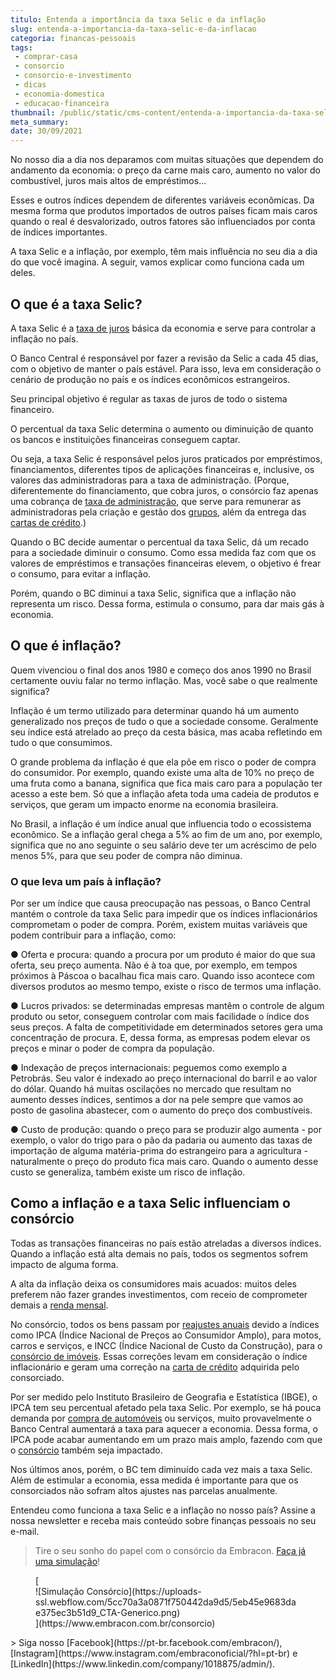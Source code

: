 ```yaml
---
titulo: Entenda a importância da taxa Selic e da inflação
slug: entenda-a-importancia-da-taxa-selic-e-da-inflacao
categoria: financas-pessoais
tags:
 - comprar-casa
 - consorcio
 - consorcio-e-investimento
 - dicas
 - economia-domestica
 - educacao-financeira
thumbnail: /public/static/cms-content/entenda-a-importancia-da-taxa-selic-e-da-inflacao.png
meta_summary: 
date: 30/09/2021
---
```

No nosso dia a dia nos deparamos com muitas situações que dependem do andamento da economia: o preço da carne mais caro, aumento no valor do combustível, juros mais altos de empréstimos…

Esses e outros índices dependem de diferentes variáveis econômicas. Da mesma forma que produtos importados de outros países ficam mais caros quando o real é desvalorizado, outros fatores são influenciados por conta de índices importantes.

A taxa Selic e a inflação, por exemplo, têm mais influência no seu dia a dia do que você imagina. A seguir, vamos explicar como funciona cada um deles.

O que é a taxa Selic?
---------------------

A taxa Selic é a [taxa de juros](https://www.embracon.com.br/blog/parcela-de-consorcio-tem-juros) básica da economia e serve para controlar a inflação no país.

O Banco Central é responsável por fazer a revisão da Selic a cada 45 dias, com o objetivo de manter o país estável. Para isso, leva em consideração o cenário de produção no país e os índices econômicos estrangeiros.

Seu principal objetivo é regular as taxas de juros de todo o sistema financeiro.

O percentual da taxa Selic determina o aumento ou diminuição de quanto os bancos e instituições financeiras conseguem captar.

Ou seja, a taxa Selic é responsável pelos juros praticados por empréstimos, financiamentos, diferentes tipos de aplicações financeiras e, inclusive, os valores das administradoras para a taxa de administração. (Porque, diferentemente do financiamento, que cobra juros, o consórcio faz apenas uma cobrança de [taxa de administração](https://www.embracon.com.br/conhecaoconsorcio/o-que-e-taxa-de-administracao), que serve para remunerar as administradoras pela criação e gestão dos [grupos](https://www.embracon.com.br/conhecaoconsorcio/o-que-e-um-grupo-de-consorcio), além da entrega das [cartas de crédito](https://www.embracon.com.br/conhecaoconsorcio/o-que-e-carta-de-credito).)

Quando o BC decide aumentar o percentual da taxa Selic, dá um recado para a sociedade diminuir o consumo. Como essa medida faz com que os valores de empréstimos e transações financeiras elevem, o objetivo é frear o consumo, para evitar a inflação.

Porém, quando o BC diminui a taxa Selic, significa que a inflação não representa um risco. Dessa forma, estimula o consumo, para dar mais gás à economia.

O que é inflação?
-----------------

Quem vivenciou o final dos anos 1980 e começo dos anos 1990 no Brasil certamente ouviu falar no termo inflação. Mas, você sabe o que realmente significa?

Inflação é um termo utilizado para determinar quando há um aumento generalizado nos preços de tudo o que a sociedade consome. Geralmente seu índice está atrelado ao preço da cesta básica, mas acaba refletindo em tudo o que consumimos.

O grande problema da inflação é que ela põe em risco o poder de compra do consumidor. Por exemplo, quando existe uma alta de 10% no preço de uma fruta como a banana, significa que fica mais caro para a população ter acesso a este bem. Só que a inflação afeta toda uma cadeia de produtos e serviços, que geram um impacto enorme na economia brasileira.

No Brasil, a inflação é um índice anual que influencia todo o ecossistema econômico. Se a inflação geral chega a 5% ao fim de um ano, por exemplo, significa que no ano seguinte o seu salário deve ter um acréscimo de pelo menos 5%, para que seu poder de compra não diminua.

### O que leva um país à inflação?

Por ser um índice que causa preocupação nas pessoas, o Banco Central mantém o controle da taxa Selic para impedir que os índices inflacionários comprometam o poder de compra. Porém, existem muitas variáveis que podem contribuir para a inflação, como:

● Oferta e procura: quando a procura por um produto é maior do que sua oferta, seu preço aumenta. Não é à toa que, por exemplo, em tempos próximos à Páscoa o bacalhau fica mais caro. Quando isso acontece com diversos produtos ao mesmo tempo, existe o risco de termos uma inflação.

● Lucros privados: se determinadas empresas mantêm o controle de algum produto ou setor, conseguem controlar com mais facilidade o índice dos seus preços. A falta de competitividade em determinados setores gera uma concentração de procura. E, dessa forma, as empresas podem elevar os preços e minar o poder de compra da população.

● Indexação de preços internacionais: peguemos como exemplo a Petrobrás. Seu valor é indexado ao preço internacional do barril e ao valor do dólar. Quando há muitas oscilações no mercado que resultam no aumento desses índices, sentimos a dor na pele sempre que vamos ao posto de gasolina abastecer, com o aumento do preço dos combustíveis.

● Custo de produção: quando o preço para se produzir algo aumenta - por exemplo, o valor do trigo para o pão da padaria ou aumento das taxas de importação de alguma matéria-prima do estrangeiro para a agricultura - naturalmente o preço do produto fica mais caro. Quando o aumento desse custo se generaliza, também existe um risco de inflação.

Como a inflação e a taxa Selic influenciam o consórcio
------------------------------------------------------

Todas as transações financeiras no país estão atreladas a diversos índices. Quando a inflação está alta demais no país, todos os segmentos sofrem impacto de alguma forma.

A alta da inflação deixa os consumidores mais acuados: muitos deles preferem não fazer grandes investimentos, com receio de comprometer demais a [renda mensal](https://www.embracon.com.br/blog/qual-o-melhor-investimento-para-r-50-r-500-ou-r-5000).

No consórcio, todos os bens passam por [reajustes anuais](https://www.embracon.com.br/blog/reajuste-do-consorcio-entenda) devido a índices como IPCA (Índice Nacional de Preços ao Consumidor Amplo), para motos, carros e serviços, e INCC (Índice Nacional de Custo da Construção), para o [consórcio de imóveis](https://www.embracon.com.br/consorcio-de-imoveis). Essas correções levam em consideração o índice inflacionário e geram uma correção na [carta de crédito](https://www.embracon.com.br/conhecaoconsorcio/o-que-e-carta-de-credito) adquirida pelo consorciado.

Por ser medido pelo Instituto Brasileiro de Geografia e Estatística (IBGE), o IPCA tem seu percentual afetado pela taxa Selic. Por exemplo, se há pouca demanda por [compra de automóveis](https://www.embracon.com.br/consorcio-de-carros) ou serviços, muito provavelmente o Banco Central aumentará a taxa para aquecer a economia. Dessa forma, o IPCA pode acabar aumentando em um prazo mais amplo, fazendo com que o [consórcio](https://www.embracon.com.br/consorcio-de-carros) também seja impactado.

Nos últimos anos, porém, o BC tem diminuído cada vez mais a taxa Selic. Além de estimular a economia, essa medida é importante para que os consorciados não sofram altos ajustes nas parcelas anualmente.

Entendeu como funciona a taxa Selic e a inflação no nosso país? Assine a nossa newsletter e receba mais conteúdo sobre finanças pessoais no seu e-mail.

> Tire o seu sonho do papel com o consórcio da Embracon. [Faça já uma simulação](https://www.embracon.com.br/consorcio-de-carros)!

<figure class="w-richtext-figure-type-image w-richtext-align-center">[<div>![Simulação Consórcio](https://uploads-ssl.webflow.com/5cc70a3a0871f750442da9d5/5eb45e9683dae375ec3b51d9_CTA-Generico.png)</div>](https://www.embracon.com.br/consorcio)</figure>> Siga nosso [Facebook](https://pt-br.facebook.com/embracon/), [Instagram](https://www.instagram.com/embraconoficial/?hl=pt-br) e [LinkedIn](https://www.linkedin.com/company/1018875/admin/).

‍
